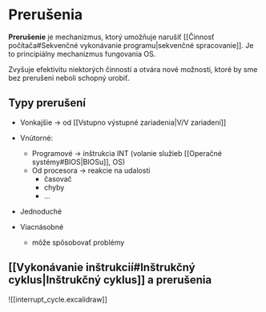 # Prerušenia
**Prerušenie** je mechanizmus, ktorý umožňuje narušiť [[Činnosť počítača#Sekvenčné vykonávanie programu|sekvenčné spracovanie]]. Je to principiálny mechanizmus fungovania OS.

 Zvyšuje efektivitu niektorých činností a otvára nové možnosti, ktoré by sme bez prerušení neboli schopný urobiť. 
 
 ## Typy prerušení
- Vonkajšie -> od [[Vstupno výstupné zariadenia|V/V zariadení]]
- Vnútorné:
	- Programové -> inštrukcia INT (volanie služieb [[Operačné systémy#BIOS|BIOSu]], OS)
	- Od procesora -> reakcie na udalosti
		- časovač
		- chyby
		- ...

- Jednoduché
- Viacnásobné
	- môže spôsobovať problémy

## [[Vykonávanie inštrukcií#Inštrukčný cyklus|Inštrukčný cyklus]] a prerušenia
![[interrupt_cycle.excalidraw]]
